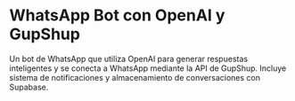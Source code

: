 # WhatsApp Bot con OpenAI y GupShup

Un bot de WhatsApp que utiliza OpenAI para generar respuestas inteligentes y se conecta a WhatsApp mediante la API de GupShup. Incluye sistema de notificaciones y almacenamiento de conversaciones con Supabase.
